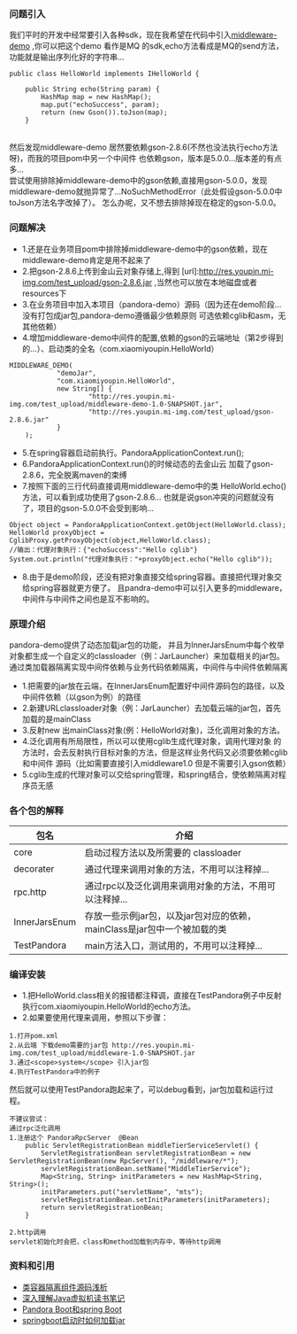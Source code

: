 ### 问题引入
我们平时的开发中经常要引入各种sdk，现在我希望在代码中引入[middleware-demo](http://res.youpin.mi-img.com/test_upload/middleware-demo-1.0-SNAPSHOT.jar)
,你可以把这个demo 看作是MQ 的sdk,echo方法看成是MQ的send方法，功能就是输出序列化好的字符串...
```
public class HelloWorld implements IHelloWorld {
   
    public String echo(String param) {
        HashMap map = new HashMap();
        map.put("echoSuccess", param);
        return (new Gson()).toJson(map);
    }
```
<br>
然后发现middleware-demo 居然要依赖gson-2.8.6(不然也没法执行echo方法呀)，而我的项目pom中另一个中间件
也依赖gson，版本是5.0.0...版本差的有点多...<br>
尝试使用<exclude>排除掉middleware-demo中的gson依赖,直接用gson-5.0.0，发现middleware-demo就抛异常了...NoSuchMethodError（此处假设gson-5.0.0中toJson方法名字改掉了）。
怎么办呢，又不想去排除掉现在稳定的gson-5.0.0。

### 问题解决
- 1.还是在业务项目pom中排除掉middleware-demo中的gson依赖，现在middleware-demo肯定是用不起来了
- 2.把gson-2.8.6上传到金山云对象存储上,得到 [url]:http://res.youpin.mi-img.com/test_upload/gson-2.8.6.jar ,当然也可以放在本地磁盘或者resources下
- 3.在业务项目中加入本项目（pandora-demo）源码（因为还在demo阶段...没有打包成jar包,pandora-demo遵循最少依赖原则
可选依赖cglib和asm，无其他依赖）
- 4.增加middleware-demo中间件的配置,依赖的gson的云端地址（第2步得到的...）、启动类的全名（com.xiaomiyoupin.HelloWorld）
```
MIDDLEWARE_DEMO(
            "demoJar",
            "com.xiaomiyoupin.HelloWorld",
            new String[] {
                    "http://res.youpin.mi-img.com/test_upload/middleware-demo-1.0-SNAPSHOT.jar",
                    "http://res.youpin.mi-img.com/test_upload/gson-2.8.6.jar"
            }
    );
```
- 5.在spring容器启动前执行。PandoraApplicationContext.run();
- 6.PandoraApplicationContext.run()的时候动态的去金山云 加载了gson-2.8.6，完全脱离maven的束缚
- 7.按照下面的三行代码直接调用middleware-demo中的类 HelloWorld.echo()方法，可以看到成功使用了gson-2.8.6...
也就是说gson冲突的问题就没有了，项目的gson-5.0.0不会受到影响...
```$java
Object object = PandoraApplicationContext.getObject(HelloWorld.class);
HelloWorld proxyObject = CglibProxy.getProxyObject(object,HelloWorld.class);
//输出：代理对象执行：{"echoSuccess":"Hello cglib"}
System.out.println("代理对象执行："+proxyObject.echo("Hello cglib"));
```
- 8.由于是demo阶段，还没有把对象直接交给spring容器。直接把代理对象交给spring容器就更方便了。
且pandra-demo中可以引入更多的middleware，中间件与中间件之间也是互不影响的。

### 原理介绍
pandora-demo提供了动态加载jar包的功能，
并且为InnerJarsEnum中每个枚举对象都生成一个自定义的classloader（例：JarLauncher）来加载相关的jar包。
通过类加载器隔离实现中间件依赖与业务代码依赖隔离，中间件与中间件依赖隔离

* 1.把需要的jar放在云端，在InnerJarsEnum配置好中间件源码包的路径，以及中间件依赖（以gson为例）的路径
* 2.新建URLclassloader对象（例：JarLauncher）去加载云端的jar包，首先加载的是mainClass
* 3.反射new 出mainClass对象(例：HelloWorld对象)，泛化调用对象的方法。
* 4.泛化调用有所局限性，所以可以使用cglib生成代理对象，调用代理对象
的方法时，会去反射执行目标对象的方法，但是这样业务代码又必须要依赖cglib和中间件
源码（比如需要直接引入middleware1.0 但是不需要引入gson依赖）
* 5.cglib生成的代理对象可以交给spring管理，和spring结合，使依赖隔离对程序员无感


### 各个包的解释

| 包名               |     介绍                                                                          |
| -------------------|---------------------------------------------------------------------------------- |
| core         |    启动过程方法以及所需要的 classloader                                              |
| decorater |     通过代理来调用对象的方法，不用可以注释掉...                                               |
|rpc.http      |     通过rpc以及泛化调用来调用对象的方法，不用可以注释掉...                                                                     |                                                |
| InnerJarsEnum | 存放一些示例jar包，以及jar包对应的依赖，mainClass是jar包中一个被加载的类|
| TestPandora | main方法入口，测试用的，不用可以注释掉...      |

### 编译安装

* 1.把HelloWorld.class相关的报错都注释调，直接在TestPandora例子中反射执行com.xiaomiyoupin.HelloWorld的echo方法。
* 2.如果要使用代理来调用，参照以下步骤：
```
1.打开pom.xml
2.从云端 下载demo需要的jar包 http://res.youpin.mi-img.com/test_upload/middleware-1.0-SNAPSHOT.jar
3.通过<scope>system</scope> 引入jar包
4.执行TestPandora中的例子

```
然后就可以使用TestPandora跑起来了，可以debug看到，jar包加载和运行过程。

```
不建议尝试：
通过rpc泛化调用
1.注册这个 PandoraRpcServer  @Bean
    public ServletRegistrationBean middleTierServiceServlet() {
        ServletRegistrationBean servletRegistrationBean = new ServletRegistrationBean(new RpcServer(), "/middleware/*");
        servletRegistrationBean.setName("MiddleTierService");
        Map<String, String> initParameters = new HashMap<String, String>();
        initParameters.put("servletName", "mts");
        servletRegistrationBean.setInitParameters(initParameters);
        return servletRegistrationBean;
    }

2.http调用
servlet初始化时会把，class和method加载到内存中，等待http调用
```

### 资料和引用
- [类容器隔离组件源码浅析](https://bingoex.github.io/2018/01/01/pandora/)
- [深入理解Java虚拟机读书笔记](https://bingoex.github.io/2015/09/17/jvm-book-3-classloader/#%E6%A6%82%E8%BF%B0)
- [Pandora Boot和spring Boot](https://blog.csdn.net/alex_xfboy/article/details/89531580)
- [springboot启动时如何加载jar](https://cloud.tencent.com/developer/article/1619027)


